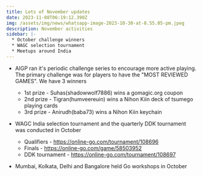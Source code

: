 ```yaml
---
title: Lots of November updates
date: 2023-11-08T06:19:12.390Z
img: /assets/img/news/whatsapp-image-2023-10-30-at-8.55.05-pm.jpeg
description: November activities
sidebar: |-
  * October challenge winners
  * WAGC selection tournament
  * Meetups around India
---
```

* AIGP ran it's periodic challenge series to encourage more active playing. The primary challenge was for players to have the "MOST REVIEWED GAMES". We have 3 winners

  * 1st prize - Suhas(shadowwolf7886) wins a gomagic.org coupon
  * 2nd prize - Tigran(humveereuin) wins a Nihon Kiin deck of tsumego playing cards
  * 3rd prize - Anirudh(baba73) wins a Nihon Kiin keychain
* WAGC India selection tournament and the quarterly DDK tournament was conducted in October

  * Qualifiers - https://online-go.com/tournament/108696
  * Finals - https://online-go.com/game/58503952
  * DDK tournament - https://online-go.com/tournament/108697
* Mumbai, Kolkata, Delhi and Bangalore held Go workshops in October